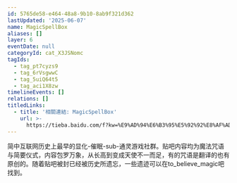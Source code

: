 ```yaml
---
id: 5765de58-e464-48a8-9b10-8ab9f321d362
lastUpdated: '2025-06-07'
name: MagicSpellBox
aliases: []
layer: 6
eventDate: null
categoryId: cat_X3JSNomc
tagIds:
  - tag_pt7cyzs9
  - tag_6rVsgwwC
  - tag_5uiQ64t5
  - tag_aci1X8zw
timelineEvents: []
relations: []
titledLinks:
  - title: '相關連結: MagicSpellBox'
    url: >-
      https://tieba.baidu.com/f?kw=%E9%AD%94%E6%B3%95%E5%92%92%E8%AF%AD%E7%9B%92%E5%AD%90msb
---
```

简中互联网历史上最早的显化-催眠-sub-通灵游戏社群。贴吧内容均为魔法咒语与简要仪式，内容包罗万象，从长高到变成天使不一而足，有的咒语是翻译的也有原创的。随着贴吧被封已经被历史所遗忘，一些遗迹可以在to_believe_magic吧找到。
